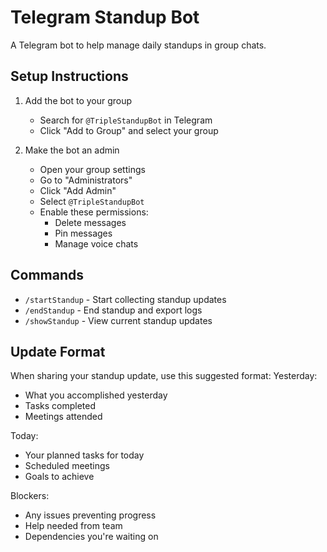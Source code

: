 # Telegram Standup Bot

A Telegram bot to help manage daily standups in group chats.

## Setup Instructions

1. Add the bot to your group

   - Search for `@TripleStandupBot` in Telegram
   - Click "Add to Group" and select your group

2. Make the bot an admin
   - Open your group settings
   - Go to "Administrators"
   - Click "Add Admin"
   - Select `@TripleStandupBot`
   - Enable these permissions:
     - Delete messages
     - Pin messages
     - Manage voice chats

## Commands

- `/startStandup` - Start collecting standup updates
- `/endStandup` - End standup and export logs
- `/showStandup` - View current standup updates

## Update Format

When sharing your standup update, use this suggested format:
Yesterday:

- What you accomplished yesterday
- Tasks completed
- Meetings attended

Today:

- Your planned tasks for today
- Scheduled meetings
- Goals to achieve

Blockers:

- Any issues preventing progress
- Help needed from team
- Dependencies you're waiting on
